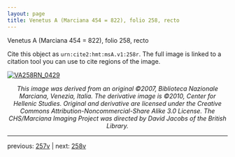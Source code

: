 ```yaml
---
layout: page
title: Venetus A (Marciana 454 = 822), folio 258, recto
---
```


Venetus A (Marciana 454 = 822), folio 258, recto

Cite this object as `urn:cite2:hmt:msA.v1:258r`.  The full image is linked to a citation tool you can use to cite regions of the image.

[![VA258RN_0429](http://www.homermultitext.org/iipsrv?IIIF=/project/homer/pyramidal/deepzoom/hmt/vaimg/2017a/VA258RN_0429.tif/full/800,/0/default.jpg)](http://www.homermultitext.org/ict2/?urn=urn:cite2:hmt:vaimg.2017a:VA258RN_0429) 

<p style="text-align: center; font-style: italic;">This image was derived from an original ©2007, Biblioteca Nazionale Marciana, Venezia, Italia. The derivative image is ©2010, Center for Hellenic Studies. Original and derivative are licensed under the Creative Commons Attribution-Noncommercial-Share Alike 3.0 License. The CHS/Marciana Imaging Project was directed by David Jacobs of the British Library.</p>

---

previous: [257v](../257v/) | next: [258v](../258v/)